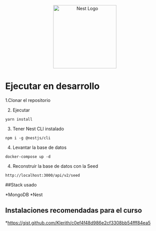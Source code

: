 <p align="center">
  <a href="http://nestjs.com/" target="blank"><img src="https://nestjs.com/img/logo-small.svg" width="200" alt="Nest Logo" /></a>
</p>

# Ejecutar en desarrollo

1.Clonar el repositorio

2. Ejecutar
```
yarn install
```
3. Tener Nest CLI instalado
```
npm i -g @nestjs/cli
```
4. Levantar la base de datos
```
docker-compose up -d
```

4. Reconstruir la base de datos con la Seed 
```
http://localhost:3000/api/v2/seed
```


##Stack usado

*MongoDB
*Nest

## Instalaciones recomendadas para el curso

*https://gist.github.com/Klerith/c0ef4f48d986e2cf3308bb54fff84ea5
